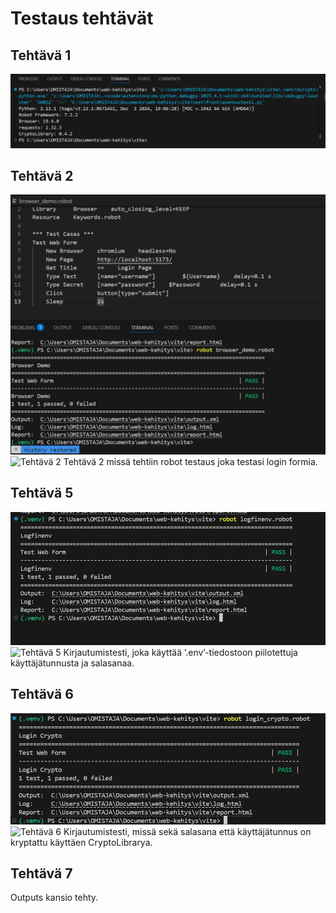 # Testaus tehtävät

## Tehtävä 1
![Tehtävä 1](src/img/sakari-asennustesti.png)

## Tehtävä 2
![Tehtävä 2](src/img/tehtava2testaus.png)
![Tehtävä 2](browser_demo.robot)
Tehtävä 2 missä tehtiin robot testaus joka testasi login formia.

## Tehtävä 5
![Tehtävä 5](src/img/tehtava5testaus.png)
![Tehtävä 5](logfinenvs.robot)
Kirjautumistesti, joka käyttää ’.env’-tiedostoon piilotettuja
käyttäjätunnusta ja salasanaa.

## Tehtävä 6
![Tehtävä 6](src/img/tehtava6testaus.png)
![Tehtävä 6](login_crypto.robot)
Kirjautumistesti, missä sekä salasana että käyttäjätunnus on
kryptattu käyttäen CryptoLibrarya.

## Tehtävä 7
Outputs kansio tehty.